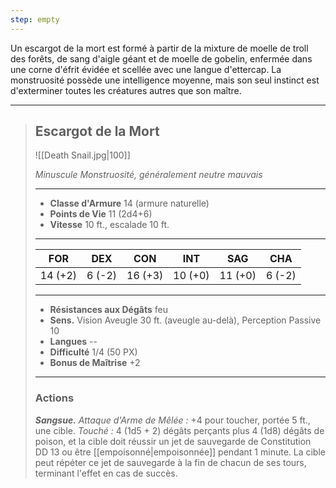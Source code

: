 ```yaml
---
step: empty
---
```


Un escargot de la mort est formé à partir de la mixture de moelle de troll des forêts, de sang d'aigle géant et de moelle de gobelin, enfermée dans une corne d'éfrit évidée et scellée avec une langue d'ettercap. La monstruosité possède une intelligence moyenne, mais son seul instinct est d'exterminer toutes les créatures autres que son maître.

___
>## Escargot de la Mort
>
>![[Death Snail.jpg|100]]
>
>*Minuscule Monstruosité, généralement neutre mauvais*
>
>___
>- **Classe d'Armure** 14 (armure naturelle)
>- **Points de Vie** 11 (2d4+6)
>- **Vitesse** 10 ft., escalade 10 ft.
>___
>|FOR|DEX|CON|INT|SAG|CHA|
>|:---:|:---:|:---:|:---:|:---:|:---:|
>|14 (+2)|6 (-2)|16 (+3)|10 (+0)|11 (+0)|6 (-2)|
>
>___
>- **Résistances aux Dégâts** feu
>- **Sens.** Vision Aveugle 30 ft. (aveugle au-delà), Perception Passive 10
>- **Langues** --
>- **Difficulté** 1/4 (50 PX)
>- **Bonus de Maîtrise** +2
>___
>### Actions
>***Sangsue.*** *Attaque d'Arme de Mêlée :* +4 pour toucher, portée 5 ft., une cible. *Touché :* 4 (1d5 + 2) dégâts perçants plus 4 (1d8) dégâts de poison, et la cible doit réussir un jet de sauvegarde de Constitution DD 13 ou être [[empoisonné|empoisonnée]] pendant 1 minute. La cible peut répéter ce jet de sauvegarde à la fin de chacun de ses tours, terminant l'effet en cas de succès.